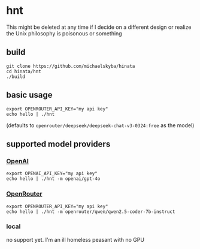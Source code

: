 # hnt
This might be deleted at any time if I decide on a different design or realize
the Unix philosophy is poisonous or something

## build
```
git clone https://github.com/michaelskyba/hinata
cd hinata/hnt
./build
```

## basic usage
```
export OPENROUTER_API_KEY="my api key"
echo hello | ./hnt
```
(defaults to `openrouter/deepseek/deepseek-chat-v3-0324:free` as the model)

## supported model providers
### [OpenAI](https://platform.openai.com/settings/organization/api-keys)
```
export OPENAI_API_KEY="my api key"
echo hello | ./hnt -m openai/gpt-4o
```

### [OpenRouter](https://openrouter.ai/settings/keys)
```
export OPENROUTER_API_KEY="my api key"
echo hello | ./hnt -m openrouter/qwen/qwen2.5-coder-7b-instruct
```

### local
no support yet. I'm an ill  homeless peasant with no GPU
